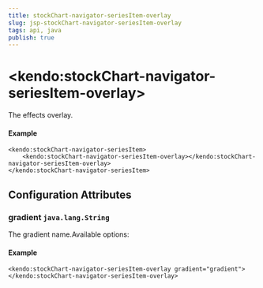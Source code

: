 ```yaml
---
title: stockChart-navigator-seriesItem-overlay
slug: jsp-stockChart-navigator-seriesItem-overlay
tags: api, java
publish: true
---
```


# \<kendo:stockChart-navigator-seriesItem-overlay\>

The effects overlay.

#### Example
    <kendo:stockChart-navigator-seriesItem>
        <kendo:stockChart-navigator-seriesItem-overlay></kendo:stockChart-navigator-seriesItem-overlay>
    </kendo:stockChart-navigator-seriesItem>

## Configuration Attributes

### gradient `java.lang.String`

The gradient name.Available options:

#### Example
    <kendo:stockChart-navigator-seriesItem-overlay gradient="gradient">
    </kendo:stockChart-navigator-seriesItem-overlay>

